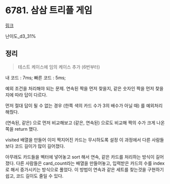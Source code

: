 # 6781. 삼삼 트리플 게임

[링크](https://swexpertacademy.com/main/code/problem/problemDetail.do?contestProbId=AWgqpQV6r8gDFAW0)

난이도\_d3_31%

## 정리

> 테스트 케이스에 임의 케이스 추가 (6번부터)

내 코드 : 7ms;
빠른 코드 : 5ms;

예외 조건을 처리해야 되는 문제.
연속된 짝을 먼저 찾을지, 같은 숫자인 짝을 먼저 찾을지에 따라 답이 다르다.

먼저 절대 답이 될 수 없는 경우 (한쪽 색의 카드 수가 3의 배수가 아닐 때) 를 예외처리해줬다.

(연속된, 같은) 으로 먼저 비교해보고 (같은, 연속된) 으로도 비교해 짝의 수가 크게 나온쪽을 return 했다.

visited 배열을 만들어 이미 짝지어진 카드는 무시하도록 설정
이 과정에서 다른 사람들 보다 코드 길이가 많이 길어졌다.

아무래도 카드들을 벡터에 넣어놓고 sort 해서 연속, 같은 카드를 처리하는 방식이 길어졌다.
다른 사람들은 card_count라는 배열을 만들어놓고, 입력받은 카드의 수를 index로 해서 증가시키는 방식으로 풀었다.
이 방법이 연속과 같은 세트를 찾는것을 구현하기 쉽고, 코드 길이도 줄일 수 있다.
